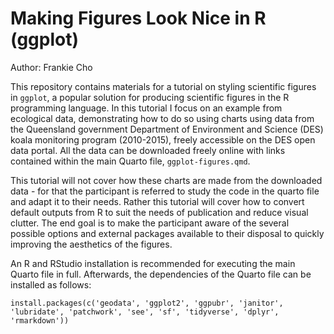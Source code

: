 # Making Figures Look Nice in R (ggplot)

Author: Frankie Cho

This repository contains materials for a tutorial on styling scientific figures in `ggplot`, a popular solution for producing scientific figures in the R programming language. In this tutorial I focus on an example from ecological data, demonstrating how to do so using charts using data from the Queensland government Department of Environment and Science (DES) koala monitoring program (2010-2015), freely accessible on the DES open data portal. All the data can be downloaded freely online with links contained within the main Quarto file, `ggplot-figures.qmd`.

This tutorial will not cover how these charts are made from the downloaded data - for that the participant is referred to study the code in the quarto file and adapt it to their needs. Rather this tutorial will cover how to convert default outputs from R to suit the needs of publication and reduce visual clutter. The end goal is to make the participant aware of the several possible options and external packages available to their disposal to quickly improving the aesthetics of the figures.

An R and RStudio installation is recommended for executing the main Quarto file in full. Afterwards, the dependencies of the Quarto file can be installed as follows:

```         
install.packages(c('geodata', 'ggplot2', 'ggpubr', 'janitor', 'lubridate', 'patchwork', 'see', 'sf', 'tidyverse', 'dplyr', 'rmarkdown'))
```
